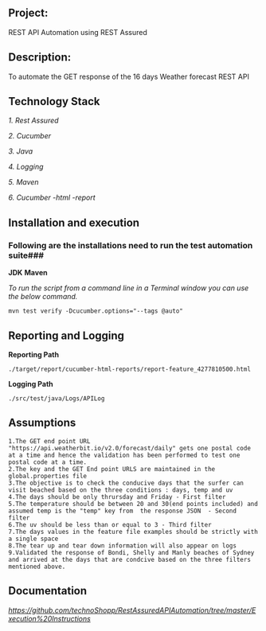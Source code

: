 ## Project:
REST API Automation using REST Assured 

## Description:
To automate the GET response of the 16 days Weather forecast REST API 

## Technology Stack

*1. Rest Assured*

*2. Cucumber*

*3. Java*

*4. Logging*

*5. Maven*

*6. Cucumber -html -report*


## Installation and execution

### Following are the installations need to run the test automation suite###
**JDK**
**Maven**


*To run the script from a command line in a Terminal window you can use the below command.*
```
mvn test verify -Dcucumber.options="--tags @auto"
```

## Reporting and Logging
**Reporting Path**
```
./target/report/cucumber-html-reports/report-feature_4277810500.html
```
**Logging Path**
```
./src/test/java/Logs/APILog
```

## Assumptions

```
1.The GET end point URL "https://api.weatherbit.io/v2.0/forecast/daily" gets one postal code at a time and hence the validation has been performed to test one postal code at a time. 
2.The key and the GET End point URLS are maintained in the global.properties file
3.The objective is to check the conducive days that the surfer can visit beached based on the three conditions : days, temp and uv
4.The days should be only thrursday and Friday - First filter
5.The temperature should be between 20 and 30(end points included) and assumed temp is the "temp" key from  the response JSON  - Second filter 
6.The uv should be less than or equal to 3 - Third filter
7.The days values in the feature file examples should be strictly with a single space
8.The tear up and tear down information will also appear on logs
9.Validated the response of Bondi, Shelly and Manly beaches of Sydney and arrived at the days that are condcive based on the three filters mentioned above.
```

## Documentation

*https://github.com/technoShopp/RestAssuredAPIAutomation/tree/master/Execution%20Instructions*
